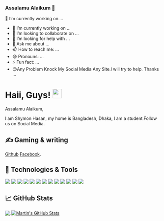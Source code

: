 ### Assalamu Alaikum 👋
<!--
**SH PAKHI/SHYMON HASAN** is a ✨ _special_ ✨ repository because its `README.md` (this file) appears on your GitHub profile.

Here are some ideas to get you started:

- 🌱 I’m currently learning ...
- 👯 I’m looking to collaborate on ...
- 🤔 I’m looking for help with ...
- 💬 Ask me about ...
- 📫 How to reach me: ...
- 😄 Pronouns: ...
- ⚡ Fun fact: ...
-->
<!-- More info, tips and tricks for making GitHub Profile README can be found in my article at -->🔭 I’m currently working on ...

- 🔭 I’m currently working on ...
- 👯 I’m looking to collaborate on ...
- 🤔 I’m looking for help with ...
- 💬 Ask me about ...
- 📫 How to reach me: ...
- 😄 Pronouns: ...
- ⚡ Fun fact: ...
- 😌Any Problem Knock My Social Media Any Site.I will try to help. Thanks ...
# Haii, Guys! <img src="https://raw.githubusercontent.com/MartinHeinz/MartinHeinz/master/wave.gif" width="30px">

Assalamu Alaikum,

I am Shymon Hasan, my home is Bangladesh, Dhaka, I am a student.Follow us on Social Media. [<My Fb Id>](https://www.facebook.com/I.Fuak.Your.MinD) [<My Youtube>](https://youtube.com/c/FeelingsCreationSH) [<My Instagram>](https://www.instagram.com/___rafin_chowdhury___) [<My Twitter>](https://twitter.com/shymon_hasan?s=09) [<My Web>](https://shymonhasan.websites.co.in/) [<My Skype>](https://join.skype.com/invite/bYx8Q5DCOgHp) [<Google Site>](https://sites.google.com/view/shymonhasan) [<My Fb Public Group>](https://www.facebook.com/groups/Islamik.Fundation/) [<My Fb Page>](https://www.facebook.com/Hasir.BooX/) [<My Fb Page>](https://www.facebook.com/If.Your.BaD.RaFi.YouR.DaD/) [<My Fb Page>](https://www.facebook.com/DeViL.QueeN.PaKhi/) [<My Fb Page>](https://www.facebook.com/Break.Up.DeViL/)

## &#x270d; Gaming & writing

[Github](https://github.com/ShymonHasan)  [Facebook](https://www.facebook.com/I.Fuak.Your.MinD).

## 🔧 Technologies & Tools
![](https://img.shields.io/badge/OS-Linux-informational?style=flat&logo=linux&logoColor=white&color=2bbc8a)
![](https://img.shields.io/badge/Editor-IntelliJ_IDEA-informational?style=flat&logo=intellij-idea&logoColor=white&color=2bbc8a)
![](https://img.shields.io/badge/Code-Python-informational?style=flat&logo=python&logoColor=white&color=2bbc8a)
![](https://img.shields.io/badge/Code-JavaScript-informational?style=flat&logo=javascript&logoColor=white&color=2bbc8a)
![](https://img.shields.io/badge/Code-Golang-informational?style=flat&logo=go&logoColor=white&color=2bbc8a)
![](https://img.shields.io/badge/Code-Make-informational?style=flat&logo=cmake&logoColor=white&color=2bbc8a)
![](https://img.shields.io/badge/Code-Vue-informational?style=flat&logo=vue.js&logoColor=white&color=2bbc8a)
![](https://img.shields.io/badge/Shell-Bash-informational?style=flat&logo=gnu-bash&logoColor=white&color=2bbc8a)
![](https://img.shields.io/badge/Tools-PostgreSQL-informational?style=flat&logo=postgresql&logoColor=white&color=2bbc8a)
![](https://img.shields.io/badge/Tools-Docker-informational?style=flat&logo=docker&logoColor=white&color=2bbc8a)
![](https://img.shields.io/badge/Tools-Kubernetes-informational?style=flat&logo=kubernetes&logoColor=white&color=2bbc8a)
![](https://img.shields.io/badge/Tools-Red_Hat_OpenShift-informational?style=flat&logo=red-hat-open-shift&logoColor=white&color=2bbc8a)
![](https://img.shields.io/badge/Cloud-Digital_Ocean-informational?style=flat&logo=digitalocean&logoColor=white&color=2bbc8a)

## &#x1f4c8; GitHub Stats

<a href="https://github.com/ShymonHasan">
  <img align="center" src="https://github-readme-stats.vercel.app/api/top-langs/?username=pashayogi&hide=java,html&title_color=ffffff&text_color=c9cacc&icon_color=2bbc8a&bg_color=1d1f21" />
</a>
<a href="https://github.com/ShymonHasan">
  <img align="center" src="https://github-readme-stats.vercel.app/api?username=pashayogi&show_icons=true&line_height=27&count_private=true&title_color=ffffff&text_color=c9cacc&icon_color=2bbc8a&bg_color=1d1f21" alt="Martin's GitHub Stats" />
</a>



<!-- links to social media icons -->

<!-- icons with padding -->

[1.1]: http://i.imgur.com/tXSoThF.png (twitter icon with padding)
[2.1]: http://i.imgur.com/0o48UoR.png (github icon with padding)

<!-- icons without padding -->

[1.2]: http://i.imgur.com/wWzX9uB.png (twitter icon without padding)
[2.2]: http://i.imgur.com/9I6NRUm.png (github icon without padding)
[3.2]: https://raw.githubusercontent.com/MartinHeinz/MartinHeinz/master/linkedin-3-16.png (LinkedIn icon without padding)


<!-- links to your social media accounts -->

[1]: https://www.facebook.com/I.Fuak.Your.MinD
[2]: https://github.com/ShymonHasan
[3]: https://twitter.com/shymon_hasan?s=09
[4]: https://shymonhasan.websites.co.in/
[5]: https://www.instagram.com/___rafin_chowdhury___
<!-- Resources -->
<!-- Icons: https://simpleicons.org/ -->
<!-- GitHub Stats: https://github.com/ShymonHasan -->
<!-- Emojis: https://youtube.com/c/FeelingsCreationSH -->
<!-- HTML Emojis: https://www.fileformat.info/Bangladesh.htm -->
<!-- Shields: https://shields.io/ -->
<!-- Awesome GitHub Profile README: https://github.com/ShymonHasan

